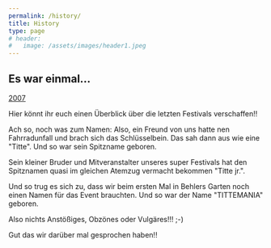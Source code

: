 ```yaml
---
permalink: /history/
title: History
type: page
# header:
#   image: /assets/images/header1.jpeg
---
```


## Es war einmal...

[2007](/history/2007)

Hier könnt ihr euch einen Überblick über die letzten Festivals verschaffen!!

Ach so, noch was zum Namen:
Also, ein Freund von uns hatte nen Fahrradunfall und brach sich das Schlüsselbein. Das sah dann aus wie eine "Titte". Und so war sein Spitzname geboren.

Sein kleiner Bruder und Mitveranstalter unseres super Festivals hat den Spitznamen quasi im gleichen Atemzug vermacht bekommen "Titte jr.".

Und so trug es sich zu, dass wir beim ersten Mal in Behlers Garten noch einen Namen für das Event brauchten. Und so war der Name "TITTEMANIA" geboren.

Also nichts Anstößiges, Obzönes oder Vulgäres!!! ;-)

Gut das wir darüber mal gesprochen haben!!

